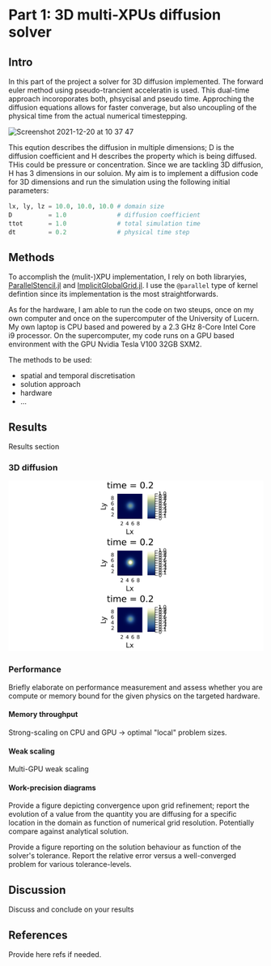 # Part 1: 3D multi-XPUs diffusion solver

## Intro
In this part of the project a solver for 3D diffusion implemented. 
The forward euler method using pseudo-trancient acceleratin is used. 
This dual-time approach incoroporates both, phsycisal and pseudo time.
Approching the diffusion equations allows for faster converage,
but also uncoupling of the physical time from the actual numerical timestepping.

<img width="200" alt="Screenshot 2021-12-20 at 10 37 47" src="https://user-images.githubusercontent.com/18243049/146793201-b71442c3-dd88-4467-96ec-88560559ee4e.png">

This eqution describes the diffusion in multiple dimensions; D is the diffusion coefficient and H describes the property which is being diffused. THis could be pressure or concentration. Since we are tackling 3D diffusion, H has 3 dimensions in our soluion.
My aim is to implement a diffusion code for 3D dimensions and run the simulation using the following initial parameters:

```julia
lx, ly, lz = 10.0, 10.0, 10.0 # domain size
D          = 1.0              # diffusion coefficient
ttot       = 1.0              # total simulation time
dt         = 0.2              # physical time step
```


## Methods

To accomplish the (mulit-)XPU implementation, I rely on both libraryies, [ParallelStencil.jl](https://github.com/omlins/ParallelStencil.jl) and [ImplicitGlobalGrid.jl](https://github.com/eth-cscs/ImplicitGlobalGrid.jl). I use the `@parallel` type of kernel defintion since its implementation is the most straightforwards. 

As for the hardware, I am able to run the code on two steups, once on my own computer and once on the supercomputer of the University of Lucern.
My own laptop is CPU based and powered by a 2.3 GHz 8-Core Intel Core i9 processor. On the supercomputer, my code runs on a GPU based environment with the GPU Nvidia Tesla V100 32GB SXM2.




The methods to be used:
- spatial and temporal discretisation
- solution approach
- hardware
- ...

## Results
Results section

### 3D diffusion
![diffusion animation](docs/figs/part1/diffusion_3D_mxpu.gif)
### Performance
Briefly elaborate on performance measurement and assess whether you are compute or memory bound for the given physics on the targeted hardware.

#### Memory throughput
Strong-scaling on CPU and GPU -> optimal "local" problem sizes.

#### Weak scaling
Multi-GPU weak scaling

#### Work-precision diagrams
Provide a figure depicting convergence upon grid refinement; report the evolution of a value from the quantity you are diffusing for a specific location in the domain as function of numerical grid resolution. Potentially compare against analytical solution.

Provide a figure reporting on the solution behaviour as function of the solver's tolerance. Report the relative error versus a well-converged problem for various tolerance-levels. 

## Discussion
Discuss and conclude on your results

## References
Provide here refs if needed.
